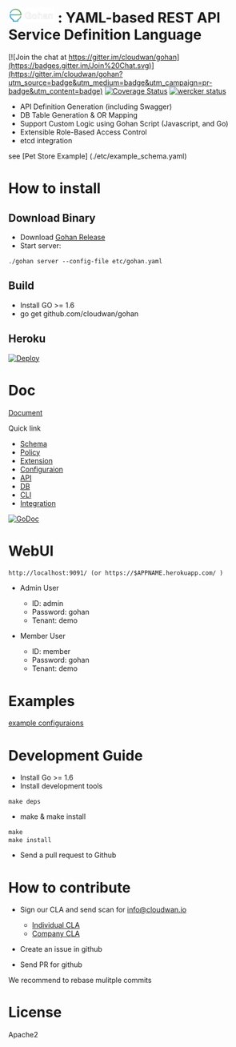 # ![Gohan](./docs/logo.png) : YAML-based REST API Service Definition Language #

[![Join the chat at https://gitter.im/cloudwan/gohan](https://badges.gitter.im/Join%20Chat.svg)](https://gitter.im/cloudwan/gohan?utm_source=badge&utm_medium=badge&utm_campaign=pr-badge&utm_content=badge)
[![Coverage Status](https://coveralls.io/repos/github/cloudwan/gohan/badge.svg?branch=master)](https://coveralls.io/github/cloudwan/gohan?branch=master)
[![wercker status](https://app.wercker.com/status/cab137b4bfdd05c97cfface7ac12c039/ "wercker status")](https://app.wercker.com/project/bykey/cab137b4bfdd05c97cfface7ac12c039)

- API Definition Generation (including Swagger)
- DB Table Generation & OR Mapping
- Support Custom Logic using Gohan Script (Javascript, and Go)
- Extensible Role-Based Access Control
- etcd integration

see [Pet Store Example] (./etc/example_schema.yaml)

# How to install

## Download Binary

* Download [Gohan Release](https://github.com/cloudwan/ansible-gohan/releases)
* Start server:

```
./gohan server --config-file etc/gohan.yaml
```

## Build

* Install GO >= 1.6
* go get github.com/cloudwan/gohan

## Heroku

[![Deploy](https://www.herokucdn.com/deploy/button.svg)](https://heroku.com/deploy?template=https://github.com/cloudwan/gohan.git)

# Doc
[Document](http://gohan.cloudwan.io/gohan/)

Quick link

- [Schema](./docs/source/schema.rst)
- [Policy](./docs/source/policy.rst)
- [Extension](./docs/source/extension.rst)
- [Configuraion](./docs/source/config.rst)
- [API](./docs/source/api.rst)
- [DB](./docs/source/database.rst)
- [CLI](./docs/source/commands.rst)
- [Integration](./docs/source/sync.rst)

[![GoDoc](https://godoc.org/github.com/cloudwan/gohan?status.svg)](https://godoc.org/github.com/cloudwan/gohan)

# WebUI
```
http://localhost:9091/ (or https://$APPNAME.herokuapp.com/ )
```

* Admin User

  * ID: admin
  * Password: gohan
  * Tenant: demo

* Member User

  * ID: member
  * Password: gohan
  * Tenant: demo

# Examples

[ example configuraions ](./examples)

# Development Guide

* Install Go >= 1.6
* Install development tools

```
make deps
```

* make & make install

```
make
make install
```

* Send a pull request to Github

# How to contribute

* Sign our CLA and send scan for info@cloudwan.io

    * [Individual CLA](./docs/cla.txt)
    * [Company CLA](./docs/ccla.txt)

* Create an issue in github
* Send PR for github

We recommend to rebase mulitple commits

# License
Apache2